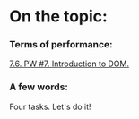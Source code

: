 # On the topic:

### Terms of performance:

[7.6. PW #7. Introduction to DOM.](https://go.skillbox.ru/profession/profession-fullstack-js/js/e5a833fb-ac91-46c2-8aa8-c251e1ff15e7/homework)

### A few words:

Four tasks. Let's do it!
